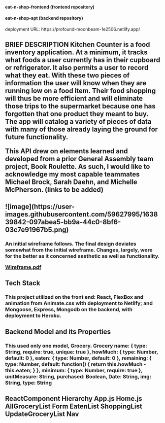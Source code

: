 <h4>eat-n-shop-frontend (frontend repository)</h4>
<h4>eat-n-shop-apt (backend repository)</h4>
deployment URL: https://profound-moonbeam-1e2506.netlify.app/
<h2>BRIEF DESCRIPTION
Kitchen Counter is a food inventory application. At a minimum, it tracks what foods a user currently has in their cupboard or refrigerator. It also permits a user to record what they eat. With these two pieces of information the user will know when they are running low on a food item. Their food shopping will thus be more efficient and will eliminate those trips to the supermarket because one has forgotten that one product they meant to buy. The app will catalog a variety of pieces of data with many of those already laying the ground for future functionality.


This API drew on elements learned and developed from a prior General Assembly team project, Book Roulette.  As such, I would like to acknowledge my most capable teammates Michael Brock, Sarah Daehn, and Michelle McPherson. (links to be added)
<h2>![image](https://user-images.githubusercontent.com/59627995/163839842-097abea5-bb9a-44c0-8bf6-03c7e91967b5.png)

<h3>An initial wireframe follows. The final design deviates somewhat from the initial wireframe. Changes, largely, were for the better as it concerned aesthetic as well as functionality.
  
[Wireframe.pdf](https://github.com/Gingaling/eat-n-shop-frontend/files/8506623/Wireframe.pdf)

<h2>Tech Stack
<h3>This project utilized on the front end:
   React, FlexBox and animation from Animate.css
   with deployment to Netlify; and
   Mongoose, Express, Mongodb on the backend,
   with deployment to Heroku.
<h2>Backend Model and its Properties
<h3>This used only one model, Grocery.
  Grocery
  	name: { type: String, require: true, unique: true },
    howMuch: { type: Number, default: 0 },
    eaten: { type: Number, default: 0 },
	  remaining: {
	  	type: Number,
		  default: function() {
			return this.howMuch - this.eaten;
		  }
	  },
	  minimum: { type: Number, require: true },
	  unitMeasure: String,
	  purchased: Boolean,
	  Date: String,
	  img: String,
	  type: String
 <h2> ReactComponent Hierarchy
   App.js
    Home.js
      AllGroceryList
      Form
      EatenList
      ShoppingList
      UpdateGroceryList
   Nav
